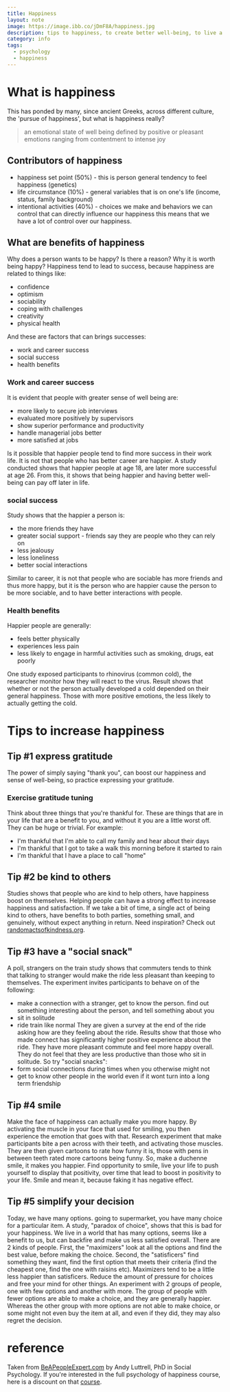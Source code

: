 ```yaml
---
title: Happiness
layout: note
image: https://image.ibb.co/jDmF8A/happiness.jpg
description: tips to happiness, to create better well-being, to live a more fulfilling life
category: info
tags:
  - psychology
  - happiness
---
```


# What is happiness
This has ponded by many, since ancient Greeks, across different culture, the 'pursue of happiness', but what is happiness really?
> an emotional state of well being defined by positive or pleasant emotions ranging from contentment to intense joy

## Contributors of happiness
- happiness set point (50%) - this is person general tendency to feel happiness (genetics)
- life circumstance (10%) - general variables that is on one's life (income, status, family background)
- intentional activities (40%) - choices we make and behaviors we can control that can directly influence our happiness
this means that we have a lot of control over our happiness.

## What are benefits of happiness
Why does a person wants to be happy? Is there a reason? Why it is worth being happy?
Happiness tend to lead to success, because happiness are related to things like:
- confidence
- optimism
- sociability
- coping with challenges
- creativity
- physical health

And these are factors that can brings successes:
- work and career success
- social success
- health benefits

### Work and career success
It is evident that people with greater sense of well being are:
- more likely to secure job interviews
- evaluated more positively by supervisors
- show superior performance and productivity
- handle managerial jobs better
- more satisfied at jobs

Is it possible that happier people tend to find more success in their work life. It is not that people who has better career are happier. A study conducted shows that happier people at age 18, are later more successful at age 26. From this, it shows that being happier and having better well-being can pay off later in life.

### social success
Study shows that the happier a person is:
- the more friends they have
- greater social support - friends say they are people who they can rely on
- less jealousy
- less loneliness
- better social interactions

Similar to career, it is not that people who are sociable has more friends and thus more happy, but it is the person who are happier cause the person to be more sociable, and to have better interactions with people.

### Health benefits
Happier people are generally:
- feels better physically
- experiences less pain
- less likely to engage in harmful activities such as smoking, drugs, eat poorly

One study exposed participants to rhinovirus (common cold), the researcher monitor how they will react to the virus. Result shows that whether or not the person actually developed a cold depended on their general happiness. Those with more positive emotions, the less likely to actually getting the cold.

# Tips to increase happiness

## Tip #1 express gratitude
The power of simply saying "thank you", can boost our happiness and sense of well-being, so practice expressing your gratitude.

### Exercise gratitude tuning
Think about three things that you're thankful for. These are things that are in your life that are a benefit to you, and without it you are a little worst off. They can be huge or trivial. For example:
- I'm thankful that I'm able to call my family and hear about their days
- I'm thankful that I got to take a walk this morning before it started to rain
- I'm thankful that I have a place to call "home"

## Tip #2 be kind to others
Studies shows that people who are kind to help others, have happiness boost on themselves. Helping people can have a strong effect to increase happiness and satisfaction. If we take a bit of time, a single act of being kind to others, have benefits to both parties, something small, and genuinely, without expect anything in return. Need inspiration? Check out [randomactsofkindness.org](http://randomactsofkindness.org).

## Tip #3 have a "social snack"
A poll, strangers on the train study shows that commuters tends to think that talking to stranger would make the ride less pleasant than keeping to themselves. The experiment invites participants to behave on of the following:
- make a connection with a stranger, get to know the person. find out something interesting about the person, and tell something about you
- sit in solitude
- ride train like normal
They are given a survey at the end of the ride asking how are they feeling about the ride. Results show that those who made connect has significantly higher positive experience about the ride. They have more pleasant commute and feel more happy overall. They do not feel that they are less productive than those who sit in solitude.
So try "social snacks":
- form social connections during times when you otherwise might not
- get to know other people in the world even if it wont turn into a long term friendship

## Tip #4 smile
Make the face of happiness can actually make you more happy. By activating the muscle in your face that used for smiling, you then experience the emotion that goes with that. Research experiment that make participants bite a pen across with their teeth, and activating those muscles. They are then given cartoons to rate how funny it is, those with pens in between teeth rated more cartoons being funny.
So, make a duchenne smile, it makes you happier. Find opportunity to smile, live your life to push yourself to display that positivity, over time that lead to boost in positivity to your life. Smile and mean it, because faking it has negative effect.

## Tip #5 simplify your decision
Today, we have many options. going to supermarket, you have many choice for a particular item. A study, "paradox of choice", shows that this is bad for your happiness. We live in a world that has many options, seems like a benefit to us, but can backfire and make us less satisfied overall.
There are 2 kinds of people. First, the "maximizers" look at all the options and find the best value, before making the choice. Second, the "satisficers" find something they want, find the first option that meets their criteria (find the cheapest one, find the one with raisins etc). Maximizers tend to be a little less happier than satisficers. Reduce the amount of pressure for choices and free your mind for other things.
An experiment with 2 groups of people, one with few options and another with more. The group of people with fewer options are able to make a choice, and they are generally happier. Whereas the other group with more options are not able to make choice, or some might not even buy the item at all, and even if they did, they may also regret the decision.

# reference
Taken from [BeAPeopleExpert.com](beapeopleexpert.com) by Andy Luttrell, PhD in Social Psychology.
If you're interested in the full psychology of happiness course, here is a discount on that [course](https://www.udemy.com/happier-positive-psychology-happiness/?couponCode=freehappy10).
